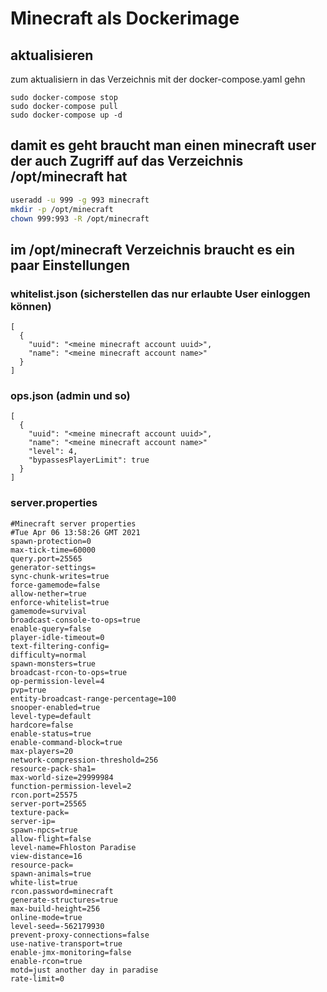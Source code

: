 # Minecraft als Dockerimage
## aktualisieren
zum aktualisiern in das Verzeichnis mit der docker-compose.yaml gehn
```
sudo docker-compose stop
sudo docker-compose pull
sudo docker-compose up -d
```
## damit es geht braucht man einen minecraft user der auch Zugriff auf das Verzeichnis /opt/minecraft hat 
```bash
useradd -u 999 -g 993 minecraft
mkdir -p /opt/minecraft
chown 999:993 -R /opt/minecraft
```
## im /opt/minecraft Verzeichnis braucht es ein paar Einstellungen
### whitelist.json (sicherstellen das nur erlaubte User einloggen können)
```
[
  {
    "uuid": "<meine minecraft account uuid>",
    "name": "<meine minecraft account name>"
  }
]
```
### ops.json (admin und so)
```
[
  {
    "uuid": "<meine minecraft account uuid>",
    "name": "<meine minecraft account name>"
    "level": 4,
    "bypassesPlayerLimit": true
  }
]
```
### server.properties
```
#Minecraft server properties
#Tue Apr 06 13:58:26 GMT 2021
spawn-protection=0
max-tick-time=60000
query.port=25565
generator-settings=
sync-chunk-writes=true
force-gamemode=false
allow-nether=true
enforce-whitelist=true
gamemode=survival
broadcast-console-to-ops=true
enable-query=false
player-idle-timeout=0
text-filtering-config=
difficulty=normal
spawn-monsters=true
broadcast-rcon-to-ops=true
op-permission-level=4
pvp=true
entity-broadcast-range-percentage=100
snooper-enabled=true
level-type=default
hardcore=false
enable-status=true
enable-command-block=true
max-players=20
network-compression-threshold=256
resource-pack-sha1=
max-world-size=29999984
function-permission-level=2
rcon.port=25575
server-port=25565
texture-pack=
server-ip=
spawn-npcs=true
allow-flight=false
level-name=Fhloston Paradise
view-distance=16
resource-pack=
spawn-animals=true
white-list=true
rcon.password=minecraft
generate-structures=true
max-build-height=256
online-mode=true
level-seed=-562179930
prevent-proxy-connections=false
use-native-transport=true
enable-jmx-monitoring=false
enable-rcon=true
motd=just another day in paradise
rate-limit=0
```
